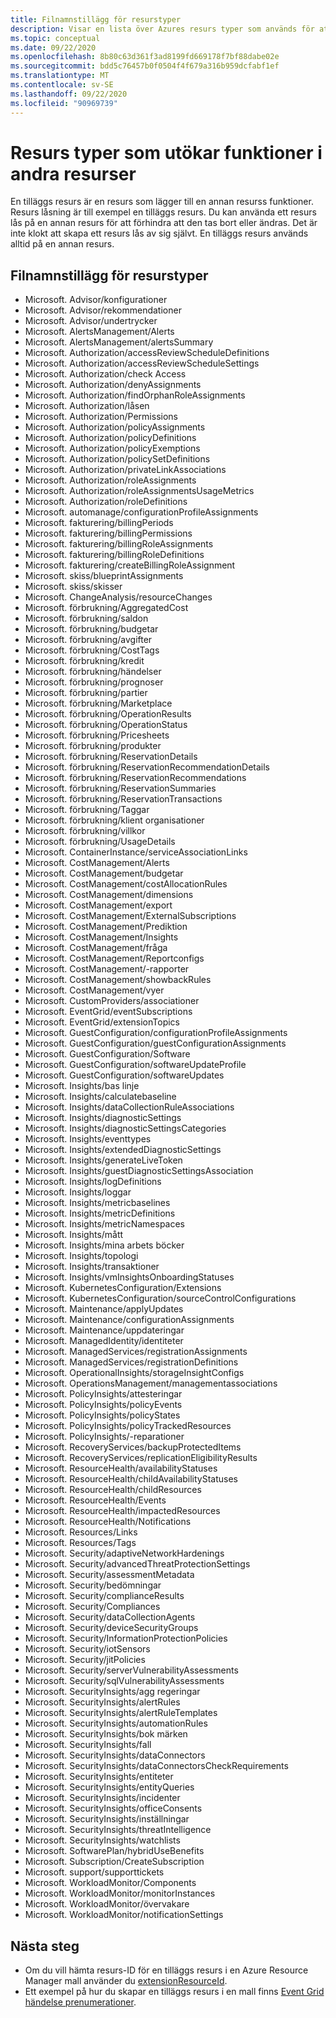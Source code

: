 ```yaml
---
title: Filnamnstillägg för resurstyper
description: Visar en lista över Azures resurs typer som används för att utöka funktionerna i andra resurs typer.
ms.topic: conceptual
ms.date: 09/22/2020
ms.openlocfilehash: 8b80c63d361f3ad8199fd669178f7bf88dabe02e
ms.sourcegitcommit: bdd5c76457b0f0504f4f679a316b959dcfabf1ef
ms.translationtype: MT
ms.contentlocale: sv-SE
ms.lasthandoff: 09/22/2020
ms.locfileid: "90969739"
---
```

# <a name="resource-types-that-extend-capabilities-of-other-resources"></a>Resurs typer som utökar funktioner i andra resurser

En tilläggs resurs är en resurs som lägger till en annan resurss funktioner. Resurs låsning är till exempel en tilläggs resurs. Du kan använda ett resurs lås på en annan resurs för att förhindra att den tas bort eller ändras. Det är inte klokt att skapa ett resurs lås av sig självt. En tilläggs resurs används alltid på en annan resurs.

## <a name="extension-resource-types"></a>Filnamnstillägg för resurstyper

- Microsoft. Advisor/konfigurationer
- Microsoft. Advisor/rekommendationer
- Microsoft. Advisor/undertrycker
- Microsoft. AlertsManagement/Alerts
- Microsoft. AlertsManagement/alertsSummary
- Microsoft. Authorization/accessReviewScheduleDefinitions
- Microsoft. Authorization/accessReviewScheduleSettings
- Microsoft. Authorization/check Access
- Microsoft. Authorization/denyAssignments
- Microsoft. Authorization/findOrphanRoleAssignments
- Microsoft. Authorization/låsen
- Microsoft. Authorization/Permissions
- Microsoft. Authorization/policyAssignments
- Microsoft. Authorization/policyDefinitions
- Microsoft. Authorization/policyExemptions
- Microsoft. Authorization/policySetDefinitions
- Microsoft. Authorization/privateLinkAssociations
- Microsoft. Authorization/roleAssignments
- Microsoft. Authorization/roleAssignmentsUsageMetrics
- Microsoft. Authorization/roleDefinitions
- Microsoft. automanage/configurationProfileAssignments
- Microsoft. fakturering/billingPeriods
- Microsoft. fakturering/billingPermissions
- Microsoft. fakturering/billingRoleAssignments
- Microsoft. fakturering/billingRoleDefinitions
- Microsoft. fakturering/createBillingRoleAssignment
- Microsoft. skiss/blueprintAssignments
- Microsoft. skiss/skisser
- Microsoft. ChangeAnalysis/resourceChanges
- Microsoft. förbrukning/AggregatedCost
- Microsoft. förbrukning/saldon
- Microsoft. förbrukning/budgetar
- Microsoft. förbrukning/avgifter
- Microsoft. förbrukning/CostTags
- Microsoft. förbrukning/kredit
- Microsoft. förbrukning/händelser
- Microsoft. förbrukning/prognoser
- Microsoft. förbrukning/partier
- Microsoft. förbrukning/Marketplace
- Microsoft. förbrukning/OperationResults
- Microsoft. förbrukning/OperationStatus
- Microsoft. förbrukning/Pricesheets
- Microsoft. förbrukning/produkter
- Microsoft. förbrukning/ReservationDetails
- Microsoft. förbrukning/ReservationRecommendationDetails
- Microsoft. förbrukning/ReservationRecommendations
- Microsoft. förbrukning/ReservationSummaries
- Microsoft. förbrukning/ReservationTransactions
- Microsoft. förbrukning/Taggar
- Microsoft. förbrukning/klient organisationer
- Microsoft. förbrukning/villkor
- Microsoft. förbrukning/UsageDetails
- Microsoft. ContainerInstance/serviceAssociationLinks
- Microsoft. CostManagement/Alerts
- Microsoft. CostManagement/budgetar
- Microsoft. CostManagement/costAllocationRules
- Microsoft. CostManagement/dimensions
- Microsoft. CostManagement/export
- Microsoft. CostManagement/ExternalSubscriptions
- Microsoft. CostManagement/Prediktion
- Microsoft. CostManagement/Insights
- Microsoft. CostManagement/fråga
- Microsoft. CostManagement/Reportconfigs
- Microsoft. CostManagement/-rapporter
- Microsoft. CostManagement/showbackRules
- Microsoft. CostManagement/vyer
- Microsoft. CustomProviders/associationer
- Microsoft. EventGrid/eventSubscriptions
- Microsoft. EventGrid/extensionTopics
- Microsoft. GuestConfiguration/configurationProfileAssignments
- Microsoft. GuestConfiguration/guestConfigurationAssignments
- Microsoft. GuestConfiguration/Software
- Microsoft. GuestConfiguration/softwareUpdateProfile
- Microsoft. GuestConfiguration/softwareUpdates
- Microsoft. Insights/bas linje
- Microsoft. Insights/calculatebaseline
- Microsoft. Insights/dataCollectionRuleAssociations
- Microsoft. Insights/diagnosticSettings
- Microsoft. Insights/diagnosticSettingsCategories
- Microsoft. Insights/eventtypes
- Microsoft. Insights/extendedDiagnosticSettings
- Microsoft. Insights/generateLiveToken
- Microsoft. Insights/guestDiagnosticSettingsAssociation
- Microsoft. Insights/logDefinitions
- Microsoft. Insights/loggar
- Microsoft. Insights/metricbaselines
- Microsoft. Insights/metricDefinitions
- Microsoft. Insights/metricNamespaces
- Microsoft. Insights/mått
- Microsoft. Insights/mina arbets böcker
- Microsoft. Insights/topologi
- Microsoft. Insights/transaktioner
- Microsoft. Insights/vmInsightsOnboardingStatuses
- Microsoft. KubernetesConfiguration/Extensions
- Microsoft. KubernetesConfiguration/sourceControlConfigurations
- Microsoft. Maintenance/applyUpdates
- Microsoft. Maintenance/configurationAssignments
- Microsoft. Maintenance/uppdateringar
- Microsoft. ManagedIdentity/identiteter
- Microsoft. ManagedServices/registrationAssignments
- Microsoft. ManagedServices/registrationDefinitions
- Microsoft. OperationalInsights/storageInsightConfigs
- Microsoft. OperationsManagement/managementassociations
- Microsoft. PolicyInsights/attesteringar
- Microsoft. PolicyInsights/policyEvents
- Microsoft. PolicyInsights/policyStates
- Microsoft. PolicyInsights/policyTrackedResources
- Microsoft. PolicyInsights/-reparationer
- Microsoft. RecoveryServices/backupProtectedItems
- Microsoft. RecoveryServices/replicationEligibilityResults
- Microsoft. ResourceHealth/availabilityStatuses
- Microsoft. ResourceHealth/childAvailabilityStatuses
- Microsoft. ResourceHealth/childResources
- Microsoft. ResourceHealth/Events
- Microsoft. ResourceHealth/impactedResources
- Microsoft. ResourceHealth/Notifications
- Microsoft. Resources/Links
- Microsoft. Resources/Tags
- Microsoft. Security/adaptiveNetworkHardenings
- Microsoft. Security/advancedThreatProtectionSettings
- Microsoft. Security/assessmentMetadata
- Microsoft. Security/bedömningar
- Microsoft. Security/complianceResults
- Microsoft. Security/Compliances
- Microsoft. Security/dataCollectionAgents
- Microsoft. Security/deviceSecurityGroups
- Microsoft. Security/InformationProtectionPolicies
- Microsoft. Security/iotSensors
- Microsoft. Security/jitPolicies
- Microsoft. Security/serverVulnerabilityAssessments
- Microsoft. Security/sqlVulnerabilityAssessments
- Microsoft. SecurityInsights/agg regeringar
- Microsoft. SecurityInsights/alertRules
- Microsoft. SecurityInsights/alertRuleTemplates
- Microsoft. SecurityInsights/automationRules
- Microsoft. SecurityInsights/bok märken
- Microsoft. SecurityInsights/fall
- Microsoft. SecurityInsights/dataConnectors
- Microsoft. SecurityInsights/dataConnectorsCheckRequirements
- Microsoft. SecurityInsights/entiteter
- Microsoft. SecurityInsights/entityQueries
- Microsoft. SecurityInsights/incidenter
- Microsoft. SecurityInsights/officeConsents
- Microsoft. SecurityInsights/inställningar
- Microsoft. SecurityInsights/threatIntelligence
- Microsoft. SecurityInsights/watchlists
- Microsoft. SoftwarePlan/hybridUseBenefits
- Microsoft. Subscription/CreateSubscription
- Microsoft. support/supporttickets
- Microsoft. WorkloadMonitor/Components
- Microsoft. WorkloadMonitor/monitorInstances
- Microsoft. WorkloadMonitor/övervakare
- Microsoft. WorkloadMonitor/notificationSettings

## <a name="next-steps"></a>Nästa steg

- Om du vill hämta resurs-ID för en tilläggs resurs i en Azure Resource Manager mall använder du [extensionResourceId](../templates/template-functions-resource.md#extensionresourceid).
- Ett exempel på hur du skapar en tilläggs resurs i en mall finns [Event Grid händelse prenumerationer](/azure/templates/microsoft.eventgrid/2019-06-01/eventsubscriptions).
